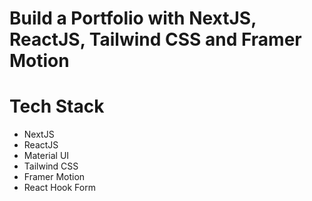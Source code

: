 # Build a Portfolio with NextJS, ReactJS, Tailwind CSS and Framer Motion

# Tech Stack
- NextJS
- ReactJS
- Material UI
- Tailwind CSS
- Framer Motion
- React Hook Form
